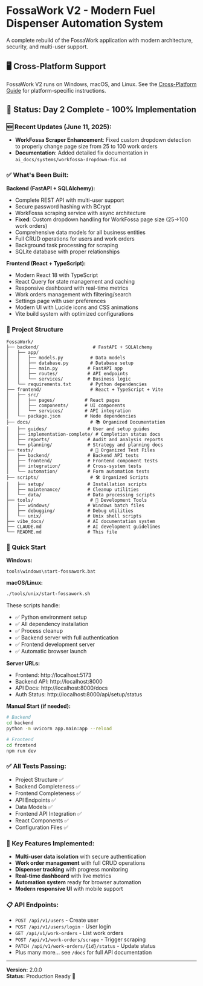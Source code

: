 # FossaWork V2 - Modern Fuel Dispenser Automation System

A complete rebuild of the FossaWork application with modern architecture, security, and multi-user support.

## 🖥️ Cross-Platform Support

FossaWork V2 runs on Windows, macOS, and Linux. See the [Cross-Platform Guide](docs/guides/CROSS_PLATFORM_GUIDE.md) for platform-specific instructions.

## 🎉 Status: Day 2 Complete - 100% Implementation

### 🆕 Recent Updates (June 11, 2025):
- **WorkFossa Scraper Enhancement**: Fixed custom dropdown detection to properly change page size from 25 to 100 work orders
- **Documentation**: Added detailed fix documentation in `ai_docs/systems/workfossa-dropdown-fix.md`

### ✅ What's Been Built:

**Backend (FastAPI + SQLAlchemy):**
- Complete REST API with multi-user support
- Secure password hashing with BCrypt  
- WorkFossa scraping service with async architecture
- **Fixed**: Custom dropdown handling for WorkFossa page size (25→100 work orders)
- Comprehensive data models for all business entities
- Full CRUD operations for users and work orders
- Background task processing for scraping
- SQLite database with proper relationships

**Frontend (React + TypeScript):**
- Modern React 18 with TypeScript
- React Query for state management and caching
- Responsive dashboard with real-time metrics
- Work orders management with filtering/search
- Settings page with user preferences
- Modern UI with Lucide icons and CSS animations
- Vite build system with optimized configurations

### 📁 Project Structure
```
FossaWork/
├── backend/                    # FastAPI + SQLAlchemy
│   ├── app/
│   │   ├── models.py          # Data models
│   │   ├── database.py        # Database setup
│   │   ├── main.py           # FastAPI app
│   │   ├── routes/           # API endpoints
│   │   └── services/         # Business logic
│   └── requirements.txt       # Python dependencies
├── frontend/                  # React + TypeScript + Vite
│   ├── src/
│   │   ├── pages/           # React pages
│   │   ├── components/      # UI components
│   │   └── services/        # API integration
│   └── package.json         # Node dependencies
├── docs/                      # 📚 Organized Documentation
│   ├── guides/               # User and setup guides
│   ├── implementation-complete/ # Completion status docs
│   ├── reports/              # Audit and analysis reports
│   └── planning/             # Strategy and planning docs
├── tests/                     # 🧪 Organized Test Files
│   ├── backend/              # Backend API tests
│   ├── frontend/             # Frontend component tests
│   ├── integration/          # Cross-system tests
│   └── automation/           # Form automation tests
├── scripts/                   # 🛠️ Organized Scripts
│   ├── setup/                # Installation scripts
│   ├── maintenance/          # Cleanup utilities
│   └── data/                 # Data processing scripts
├── tools/                     # 🔧 Development Tools
│   ├── windows/              # Windows batch files
│   ├── debugging/            # Debug utilities
│   └── unix/                 # Unix shell scripts
├── vibe_docs/                # AI documentation system
├── CLAUDE.md                 # AI development guidelines
└── README.md                 # This file
```

### 🚀 Quick Start

**Windows:**
```batch
tools\windows\start-fossawork.bat
```

**macOS/Linux:**
```bash
./tools/unix/start-fossawork.sh
```

These scripts handle:
- ✅ Python environment setup
- ✅ All dependency installation
- ✅ Process cleanup
- ✅ Backend server with full authentication
- ✅ Frontend development server
- ✅ Automatic browser launch

**Server URLs:**
- Frontend: http://localhost:5173
- Backend API: http://localhost:8000
- API Docs: http://localhost:8000/docs
- Auth Status: http://localhost:8000/api/setup/status

**Manual Start (if needed):**
```bash
# Backend
cd backend
python -m uvicorn app.main:app --reload

# Frontend
cd frontend
npm run dev
```

### ✅ All Tests Passing:
- Project Structure ✅
- Backend Completeness ✅
- Frontend Completeness ✅
- API Endpoints ✅
- Data Models ✅
- Frontend API Integration ✅
- React Components ✅
- Configuration Files ✅

### 🔧 Key Features Implemented:
- **Multi-user data isolation** with secure authentication
- **Work order management** with full CRUD operations
- **Dispenser tracking** with progress monitoring
- **Real-time dashboard** with live metrics
- **Automation system** ready for browser automation
- **Modern responsive UI** with mobile support

### 📋 API Endpoints:
- `POST /api/v1/users` - Create user
- `POST /api/v1/users/login` - User login
- `GET /api/v1/work-orders` - List work orders
- `POST /api/v1/work-orders/scrape` - Trigger scraping
- `PATCH /api/v1/work-orders/{id}/status` - Update status
- Plus many more... see `/docs` for full API documentation


---
**Version:** 2.0.0  
**Status:** Production Ready 🚀
